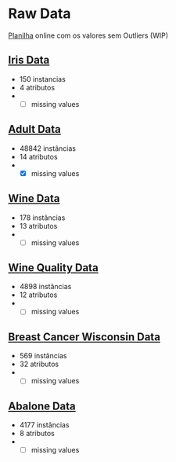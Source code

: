 # Raw Data

[Planilha](https://docs.google.com/spreadsheets/d/1wZaiO_AeL9jSK8vC1ECI-aGfr7l-37uKzIdM__cwAlI/edit?usp=sharing) online com os valores sem Outliers (WIP)

## [Iris Data](http://archive.ics.uci.edu/ml/datasets/Iris)
 - 150 instancias
 - 4 atributos
 - - [ ] missing values
 
 ## [Adult Data](http://archive.ics.uci.edu/ml/datasets/Adult)
 - 48842 instâncias
 - 14 atributos
 - - [x] missing values
 
 ## [Wine Data](http://archive.ics.uci.edu/ml/datasets/Wine)
 - 178 instâncias
 - 13 atributos
 - - [ ] missing values
 
 ## [Wine Quality Data](http://archive.ics.uci.edu/ml/datasets/Wine+Quality)
 - 4898 instâncias
 - 12 atributos
 - - [ ] missing values
 
 ## [Breast Cancer Wisconsin Data](http://archive.ics.uci.edu/ml/datasets/Breast+Cancer+Wisconsin+%28Diagnostic%29)
 - 569 instâncias
 - 32 atributos
 - - [ ] missing values
 
 ## [Abalone Data](http://archive.ics.uci.edu/ml/datasets/Abalone)
 - 4177 instâncias
 - 8 atributos
 - - [ ] missing values
